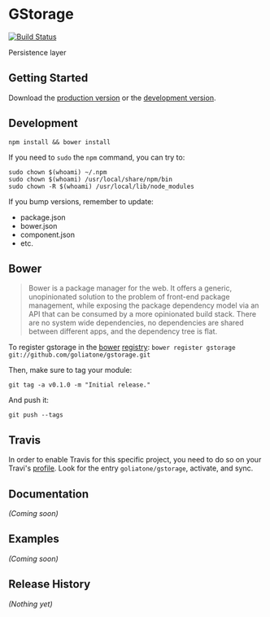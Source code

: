 # GStorage

[![Build Status](https://secure.travis-ci.org/goliatone/gstorage.png)](http://travis-ci.org/goliatone/gstorage)

Persistence layer

## Getting Started
Download the [production version][min] or the [development version][max].

[min]: https://raw.github.com/goliatone/gstorage/master/dist/gstorage.min.js
[max]: https://raw.github.com/goliatone/gstorage/master/dist/gstorage.js

## Development
`npm install && bower install`

If you need to `sudo` the `npm` command, you can try to:

```terminal
sudo chown $(whoami) ~/.npm
sudo chown $(whoami) /usr/local/share/npm/bin
sudo chown -R $(whoami) /usr/local/lib/node_modules
```


If you bump versions, remember to update:
- package.json
- bower.json
- component.json
- etc.


## Bower
>Bower is a package manager for the web. It offers a generic, unopinionated solution to the problem of front-end package management, while exposing the package dependency model via an API that can be consumed by a more opinionated build stack. There are no system wide dependencies, no dependencies are shared between different apps, and the dependency tree is flat.

To register gstorage in the [bower](http://bower.io/) [registry](http://sindresorhus.com/bower-components/):
`bower register gstorage git://github.com/goliatone/gstorage.git`

Then, make sure to tag your module:

`git tag -a v0.1.0 -m "Initial release."`

And push it:

`git push --tags`


## Travis
In order to enable Travis for this specific project, you need to do so on your Travi's [profile](https://travis-ci.org/profile). Look for the entry `goliatone/gstorage`, activate, and sync.


## Documentation
_(Coming soon)_

## Examples
_(Coming soon)_

## Release History
_(Nothing yet)_
